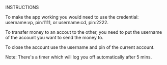 INSTRUCTIONS 

To make the app working you would need to use the credential:
username:vp,
pin:1111,
or 
username:cd,
pin:2222.

To transfer money to an accout to the other, you need to put the username of the account you want to send the money to.

To close the account use the username and pin of the current account.

Note: There's a timer which will log you off automatically after 5 mins.


